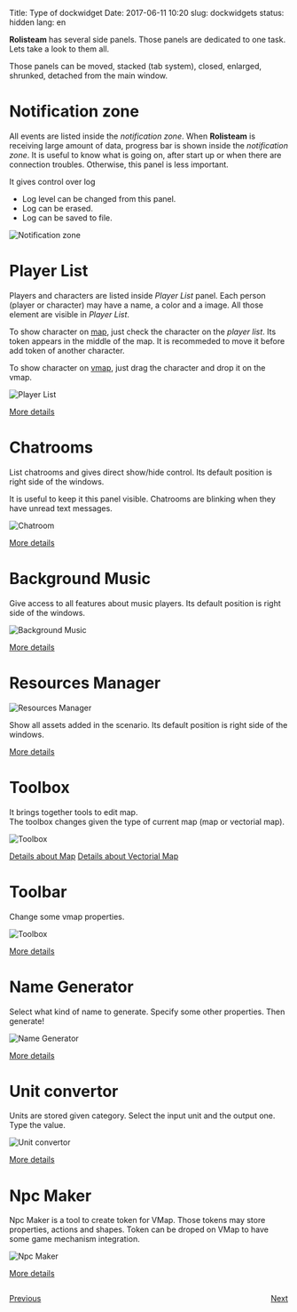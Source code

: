 Title: Type of dockwidget
Date: 2017-06-11 10:20
slug: dockwidgets
status: hidden
lang: en




**Rolisteam** has several side panels. Those panels are dedicated to one task.
Lets take a look to them all.

Those panels can be moved, stacked (tab system), closed, enlarged, shrunked, detached from the main window.


# Notification zone

All events are listed inside the *notification zone*.
When **Rolisteam** is receiving large amount of data, progress bar is shown inside the *notification zone*.
It is useful to know what is going on, after start up or when there are connection troubles.
Otherwise, this panel is less important.

It gives control over log  
* Log level can be changed from this panel.
* Log can be erased.
* Log can be saved to file.

![Notification zone]({static}/images/panel/NotificationZone_en_002.png)

# Player List

Players and characters are listed inside *Player List* panel.
Each person (player or character) may have a name, a color and a image.
All those element are visible in *Player List*.

To show character on [map]({filename}16_maps.md), just check the character on the *player list*. Its token appears in the middle of the map.
It is recommeded to move it before add token of another character.

To show character on [vmap]({filename}17_VectorialMap.md), just drag the character and drop it on the vmap.

![Player List]({static}/images/panel/UnitConvertor_en_022.png)

[More details]({filename}08_connected_players.md)

# Chatrooms

List chatrooms and gives direct show/hide control.
Its default position is right side of the windows.

It is useful to keep it this panel visible. Chatrooms are blinking
when they have unread text messages.

![Chatroom]({static}/images/panel/ChannelList_en_001.png)

[More details]({filename}09_chat.md)

# Background Music

Give access to all features about music players.
Its default position is right side of the windows.  

![Background Music]({static}/images/panel/Background_Music_en_006.png)

[More details]({filename}14_music.md)

# Resources Manager
![Resources Manager]({static}/images/panel/ResourcesExplorer_en_008.png)

Show all assets added in the scenario.
Its default position is right side of the windows.

[More details]({filename}10_resources.md)

# Toolbox

It brings together tools to edit map.  
The toolbox changes given the type of current map (map or vectorial map).  

![Toolbox]({static}/images/panel/ToolBox_en_010.png)

[Details about Map]({filename}16_maps.md)
[Details about Vectorial Map]({filename}17_VectorialMap.md)

# Toolbar

Change some vmap properties.

![Toolbox]({static}/images/panel/ToolbarVMap_en_027.png)

[More details]({filename}17_VectorialMap.md)

# Name Generator

Select what kind of name to generate. Specify some other properties.
Then generate!

![Name Generator]({static}/images/panel/NameGenerator_en_003.png)


[More details]({filename}11_nameGenerator.md)


# Unit convertor

Units are stored given category.
Select the input unit and the output one.
Type the value.

![Unit convertor]({static}/images/panel/UnitConvertor_en_022.png)

[More details]({filename}12_unitConverter.md)


# Npc Maker

Npc Maker is a tool to create token for VMap. Those tokens may store properties, actions and shapes.
Token can be droped on VMap to have some game mechanism integration.

![Npc Maker]({static}/images/en/npc_makerinfo_screen.jpg)

[More details]({filename}13_NpcMaker.md)

<p style="text-align: left; width:49%; display: inline-block;"><a href="/menus.html">Previous</a></p>
<p style="text-align: right; width:50%;  display: inline-block;"><a href="/events.html">Next</a></p>
